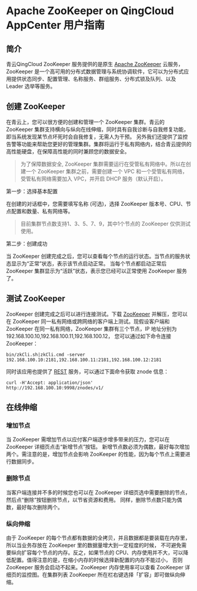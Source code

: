 # Apache ZooKeeper on QingCloud AppCenter 用户指南

## 简介

青云QingCloud ZooKeeper 服务提供的是原生 [Apache ZooKeeper](http://zookeeper.apache.org/) 云服务，ZooKeeper 是一个高可用的分布式数据管理与系统协调软件，它可以为分布式应用提供状态同步、配置管理、名称服务、群组服务、分布式锁及队列、以及 Leader 选举等服务。

## 创建 ZooKeeper

在青云上，您可以很方便的创建和管理一个 ZooKeeper 集群。青云的 ZooKeeper 集群支持横向与纵向在线伸缩，同时具有自我诊断与自我修复功能，即当系统发现某节点坏死时会自我修复，无需人为干预。 另外我们还提供了监控告警等功能来帮助您更好的管理集群。集群将运行于私有网络内，结合青云提供的高性能硬盘，在保障高性能的同时兼顾您的数据安全。

> 为了保障数据安全, ZooKeeper 集群需要运行在受管私有网络中。所以在创建一个 ZooKeeper 集群之前，需要创建一个 VPC 和一个受管私有网络，受管私有网络需要加入 VPC，并开启 DHCP 服务（默认开启）。

第一步：选择基本配置

在创建的对话框中，您需要填写名称 (可选)，选择 ZooKeeper 版本号、CPU、节点配置和数量、私有网络等。
> 目前集群节点数支持1、3、5、7、9，其中1个节点的 ZooKeeper 仅供测试使用。

第二步：创建成功

当 ZooKeeper 创建完成之后，您可以查看每个节点的运行状态。当节点的服务状态显示为“正常”状态，表示该节点启动正常。 当每个节点都启动正常后 ZooKeeper 集群显示为“活跃”状态，表示您已经可以正常使用 ZooKeeper 服务了。


## 测试 ZooKeeper

ZooKeeper 创建完成之后可以进行连接测试。下载 [ZooKeeper](http://zookeeper.apache.org/releases.html) 并解压，您可以在 ZooKeeper 同一私有网络或跨网络的客户端上测试。现假设客户端和 ZooKeeper 在同一私有网络，ZooKeeper 集群有三个节点，IP 地址分别为192.168.100.10,192.168.100.11,192.168.100.12， 您可以通过如下命令连接 ZooKeeper：

```shell
bin/zkCli.sh|zkCli.cmd -server 192.168.100.10:2181,192.168.100.11:2181,192.168.100.12:2181
```

同时该应用也提供了 [REST](https://github.com/apache/zookeeper/tree/trunk/src/contrib/rest) 服务，可以通过下面命令获取 znode 信息：

```shell
curl -H'Accept: application/json' http://192.168.100.10:9998/znodes/v1/
```

## 在线伸缩

### 增加节点

当 ZooKeeper 需增加节点以应付客户端逐步增多带来的压力，您可以在 ZooKeeper 详细页点击“新增节点”按钮。 新增节点数必须为偶数，最好每次增加两个。需注意的是，增加节点会影响 ZooKeeper 的性能，因为每个节点上需要进行数据同步。


### 删除节点

当客户端连接并不多的时候您也可以在 ZooKeeper 详细页选中需要删除的节点，然后点“删除”按钮删除节点，以节省资源和费用。 同样，删除节点数只能为偶数，最好每次删除两个。


### 纵向伸缩

由于 ZooKeeper 的每个节点都有数据的全拷贝，并且数据都是要装载在内存里，所以当业务存放在 ZooKeeper 里的数据量增大到一定程度的时候， 不可避免需要纵向扩容每个节点的内存。反之，如果节点的 CPU、内存使用并不大，可以降低配置。值得注意的是，在缩小内存的时候选择新配置的内存不能过小， 否则 ZooKeeper 服务会启动不起来。ZooKeeper 内存使用率可以查看 ZooKeeper 详细页的监控图。在集群列表 ZooKeeper 所在栏右键选择「扩容」即可做纵向伸缩。
